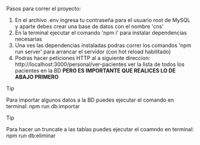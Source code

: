 Pasos para correr el proyecto: 

  1. En el archivo .env ingresa tu contraseña para el usuario root de MySQL y aparte debes crear una base de datos con el nombre 'cns'
  2. En la terminal ejecutar el comando 'npm i' para instalar dependencias necesarias
  3. Una ves las dependencias instaladas podras correr los comandos 'npm run server' para arrancar el servidor (con hot reload habilitado)
  4. Podras hacer peticiones HTTP al a siguiente direccion: http://localhost:3000/personal/ver-pacientes ver la lista de todos los pacientes en la BD **PERO ES IMPORTANTE QUE REALICES LO DE ABAJO PRIMERO**



> [!TIP]
Para importar algunos datos a la BD puedes ejecutar el comando en terminal: 
  npm run db:importar

> [!TIP]
Para hacer un truncate a las tablas puedes ejecutar el coamndo en terminal: 
  npm run db:eliminar